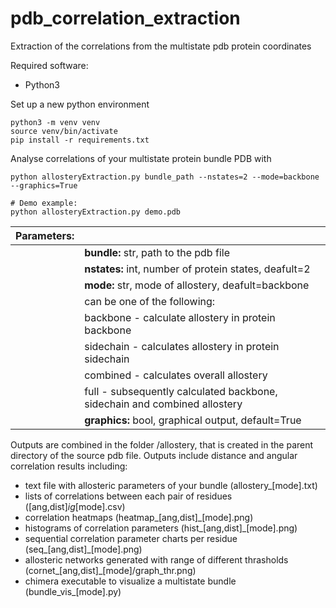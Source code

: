 # pdb_correlation_extraction
Extraction of the correlations from the multistate pdb protein coordinates

Required software:
* Python3

Set up a new python environment
```
python3 -m venv venv
source venv/bin/activate
pip install -r requirements.txt
```

Analyse correlations of your multistate protein bundle PDB with
```
python allosteryExtraction.py bundle_path --nstates=2 --mode=backbone --graphics=True

# Demo example:
python allosteryExtraction.py demo.pdb
```

| Parameters:   |               |
| ------------- | ------------- |
|               | **bundle:** str, path to the pdb file |
|               | **nstates:** int, number of protein states, deafult=2 |
|               | **mode:** str, mode of allostery, deafult=backbone |
|               | can be one of the following: |
|               | backbone - calculate allostery in protein backbone |
|               | sidechain - calculates allostery in protein sidechain |
|               | combined - calculates overall allostery |
|               | full - subsequently calculated backbone, sidechain and combined allostery |
|               | **graphics:** bool, graphical output, default=True |

Outputs are combined in the folder /allostery, that is created in the parent directory of the source pdb file.
Outputs include distance and angular correlation results including:
* text file with allosteric parameters of your bundle (allostery_[mode].txt)
* lists of correlations between each pair of residues ([ang,dist]_ig_[mode].csv)
* correlation heatmaps (heatmap_[ang,dist]_[mode].png)
* histograms of correlation parameters (hist_[ang,dist]_[mode].png)
* sequential correlation parameter charts per residue (seq_[ang,dist]_[mode].png)
* allosteric networks generated with range of different thrasholds (cornet_[ang,dist]_[mode]/graph_thr.png)
* chimera executable to visualize a multistate bundle (bundle_vis_[mode].py)
